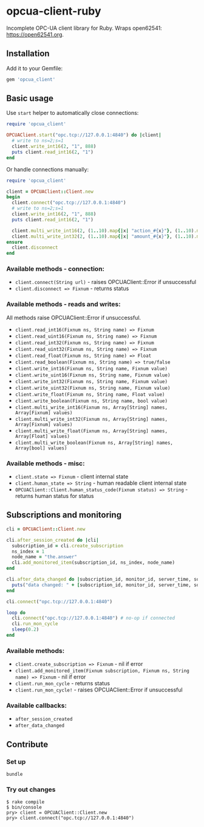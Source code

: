 # opcua-client-ruby

Incomplete OPC-UA client library for Ruby. Wraps open62541: <https://open62541.org>.

## Installation

Add it to your Gemfile:

```ruby
gem 'opcua_client'
```

## Basic usage

Use `start` helper to automatically close connections:

```ruby
require 'opcua_client'

OPCUAClient.start("opc.tcp://127.0.0.1:4840") do |client|
  # write to ns=2;s=1
  client.write_int16(2, "1", 888)
  puts client.read_int16(2, "1")
end
```

Or handle connections manually:

```ruby
require 'opcua_client'

client = OPCUAClient::Client.new
begin
  client.connect("opc.tcp://127.0.0.1:4840")
  # write to ns=2;s=1
  client.write_int16(2, "1", 888)
  puts client.read_int16(2, "1")

  client.multi_write_int16(2, (1..10).map{|x| "action_#{x}"}, (1..10).map{|x| x * 10}) # 10x writes
  client.multi_write_int32(2, (1..10).map{|x| "amount_#{x}"}, (1..10).map{|x| x * 10 + 1}) # 10x writes
ensure
  client.disconnect
end
```

### Available methods - connection:

* ```client.connect(String url)``` - raises OPCUAClient::Error if unsuccessful
* ```client.disconnect => Fixnum``` - returns status

### Available methods - reads and writes:

All methods raise OPCUAClient::Error if unsuccessful.

* ```client.read_int16(Fixnum ns, String name) => Fixnum```
* ```client.read_uint16(Fixnum ns, String name) => Fixnum```
* ```client.read_int32(Fixnum ns, String name) => Fixnum```
* ```client.read_uint32(Fixnum ns, String name) => Fixnum```
* ```client.read_float(Fixnum ns, String name) => Float```
* ```client.read_boolean(Fixnum ns, String name) => true/false```
* ```client.write_int16(Fixnum ns, String name, Fixnum value)```
* ```client.write_uint16(Fixnum ns, String name, Fixnum value)```
* ```client.write_int32(Fixnum ns, String name, Fixnum value)```
* ```client.write_uint32(Fixnum ns, String name, Fixnum value)```
* ```client.write_float(Fixnum ns, String name, Float value)```
* ```client.write_boolean(Fixnum ns, String name, bool value)```
* ```client.multi_write_int16(Fixnum ns, Array[String] names, Array[Fixnum] values)```
* ```client.multi_write_int32(Fixnum ns, Array[String] names, Array[Fixnum] values)```
* ```client.multi_write_float(Fixnum ns, Array[String] names, Array[Float] values)```
* ```client.multi_write_boolean(Fixnum ns, Array[String] names, Array[bool] values)```

### Available methods - misc:

* ```client.state => Fixnum``` - client internal state
* ```client.human_state => String``` - human readable client internal state
* ```OPCUAClient::Client.human_status_code(Fixnum status) => String``` - returns human status for status

## Subscriptions and monitoring

```ruby
cli = OPCUAClient::Client.new

cli.after_session_created do |cli|
  subscription_id = cli.create_subscription
  ns_index = 1
  node_name = "the.answer"
  cli.add_monitored_item(subscription_id, ns_index, node_name)
end

cli.after_data_changed do |subscription_id, monitor_id, server_time, source_time, new_value|
  puts("data changed: " + [subscription_id, monitor_id, server_time, source_time, new_value].inspect)
end

cli.connect("opc.tcp://127.0.0.1:4840")

loop do
  cli.connect("opc.tcp://127.0.0.1:4840") # no-op if connected
  cli.run_mon_cycle
  sleep(0.2)
end
```

### Available methods:

* ```client.create_subscription => Fixnum``` - nil if error
* ```client.add_monitored_item(Fixnum subscription, Fixnum ns, String name) => Fixnum``` - nil if error
* ```client.run_mon_cycle``` - returns status
* ```client.run_mon_cycle!``` - raises OPCUAClient::Error if unsuccessful

### Available callbacks:
* ```after_session_created```
* ```after_data_changed```

## Contribute

### Set up

```console
bundle
```

### Try out changes

```console
$ rake compile
$ bin/console
pry> client = OPCUAClient::Client.new
pry> client.connect("opc.tcp://127.0.0.1:4840")
```
